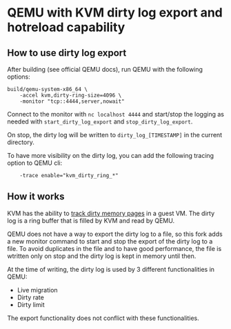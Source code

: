 # QEMU with KVM dirty log export and hotreload capability

## How to use dirty log export

After building (see official QEMU docs), run QEMU with the following options:

```
build/qemu-system-x86_64 \
    -accel kvm,dirty-ring-size=4096 \
    -monitor "tcp::4444,server,nowait"
```

Connect to the monitor with `nc localhost 4444` and start/stop the logging as needed with `start_dirty_log_export` and `stop_dirty_log_export`.

On stop, the dirty log will be written to `dirty_log_[TIMESTAMP]` in the current directory.

To have more visibility on the dirty log, you can add the following tracing option to QEMU cli:

```
    -trace enable="kvm_dirty_ring_*"
```

## How it works

KVM has the ability to [track dirty memory pages](https://www.kernel.org/doc/html/latest/virt/kvm/api.html#kvm-cap-dirty-log-ring-kvm-cap-dirty-log-ring-acq-rel) in a guest VM.
The dirty log is a ring buffer that is filled by KVM and read by QEMU.

QEMU does not have a way to export the dirty log to a file, so this fork adds a new monitor command to start and stop the export of the dirty log to a file. To avoid duplicates in the file and to have good performance, the file is wtritten only on stop and the dirty log is kept in memory until then.

At the time of writing, the dirty log is used by 3 different functionalities in QEMU:
- Live migration
- Dirty rate
- Dirty limit

The export functionality does not conflict with these functionalities.
